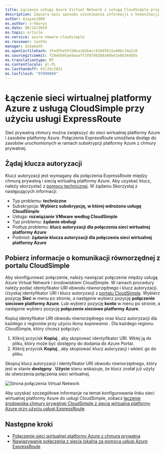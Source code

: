 ```yaml
---
title: Łączenie usługi Azure Virtual Network z usługą CloudSimple przy użyciu rozwiązania ExpressRoute — Azure VMware przez CloudSimple
description: Zawiera opis sposobu uzyskiwania informacji o komunikacji równorzędnej dla połączenia między usługą Azure Virtual Network a środowiskiem CloudSimple
author: Ajayan1008
ms.author: v-hborys
ms.date: 08/14/2019
ms.topic: article
ms.service: azure-vmware-cloudsimple
ms.reviewer: cynthn
manager: dikamath
ms.openlocfilehash: 3fedfbe55fd8ea3d2b4cc910df631e40bc74e210
ms.sourcegitcommit: f28ebb95ae9aaaff3f87d8388a09b41e0b3445b5
ms.translationtype: MT
ms.contentlocale: pl-PL
ms.lasthandoff: 03/29/2021
ms.locfileid: "97899069"
---
```

# <a name="connect-azure-virtual-network-to-cloudsimple-using-expressroute"></a>Łączenie sieci wirtualnej platformy Azure z usługą CloudSimple przy użyciu usługi ExpressRoute

Sieć prywatną chmury można zwiększyć do sieci wirtualnej platformy Azure i zasobów platformy Azure. Połączenie ExpressRoute umożliwia dostęp do zasobów uruchomionych w ramach subskrypcji platformy Azure z chmury prywatnej.

## <a name="request-authorization-key"></a>Żądaj klucza autoryzacji

Klucz autoryzacji jest wymagany dla połączenia ExpressRoute między chmurą prywatną i siecią wirtualną platformy Azure. Aby uzyskać klucz, należy skorzystać z <a href="https://portal.azure.com/#blade/Microsoft_Azure_Support/HelpAndSupportBlade/newsupportrequest" target="_blank">pomocy technicznej</a>.  W żądaniu Skorzystaj z następujących informacji:

* Typ problemu: **techniczne**
* Subskrypcja: **Wybierz subskrypcję, w której wdrożono usługę CloudSimple**
* Usługa: **rozwiązanie VMware według CloudSimple**
* Typ problemu: **żądanie obsługi**
* Podtyp problemu: **klucz autoryzacji dla połączenia sieci wirtualnej platformy Azure**
* Podmiot: **żądanie klucza autoryzacji dla połączenia sieci wirtualnej platformy Azure**

## <a name="get-peering-information-from-cloudsimple-portal"></a>Pobierz informacje o komunikacji równorzędnej z portalu CloudSimple

Aby skonfigurować połączenie, należy nawiązać połączenie między usługą Azure Virtual Network i środowiskiem CloudSimple.  W ramach procedury należy podać identyfikator URI obwodu równorzędnego i klucz autoryzacji. Uzyskaj identyfikator URI i klucz autoryzacji z [portalu CloudSimple](access-cloudsimple-portal.md).  Wybierz pozycję **Sieć** w menu po stronie, a następnie wybierz pozycję **połączenie sieciowe platformy Azure**. Lub wybierz pozycję **konto** w menu po stronie, a następnie wybierz pozycję **połączenie sieciowe platformy Azure**.

Kopiuj identyfikator URI obwodu równorzędnego oraz klucz autoryzacji dla każdego z regionów przy użyciu ikony *kopiowania* . Dla każdego regionu CloudSimple, który chcesz połączyć:

1. Kliknij przycisk **Kopiuj** , aby skopiować identyfikator URI. Wklej ją do pliku, który może być dostępny do dodania do Azure Portal.  
2. Kliknij przycisk **Kopiuj** , aby skopiować klucz autoryzacji i wkleić go do pliku.

Skopiuj klucz autoryzacji i identyfikator URI obwodu równorzędnego, który jest w stanie **dostępny** .  **Użycie** stanu wskazuje, że klucz został już użyty do utworzenia połączenia sieci wirtualnej.

![Strona połączenia Virtual Network](media/virtual-network-connection.png)

Aby uzyskać szczegółowe informacje na temat konfigurowania linku sieci wirtualnej platformy Azure do usługi CloudSimple, zobacz [łączenie środowiska chmury prywatnej CloudSimple z siecią wirtualną platformy Azure przy użyciu usługi ExpressRoute](azure-expressroute-connection.md).

## <a name="next-steps"></a>Następne kroki

* [Połączenie sieci wirtualnej platformy Azure z chmurą prywatną](azure-expressroute-connection.md)
* [Nawiązywanie połączenia z siecią lokalną za pomocą usługi Azure ExpressRoute](on-premises-connection.md)
